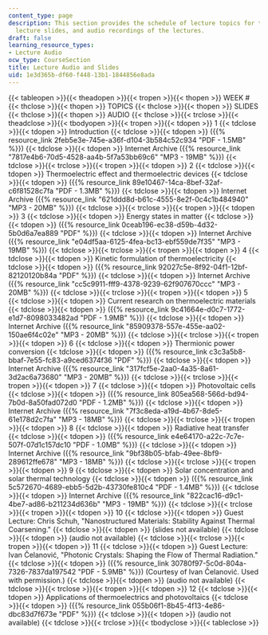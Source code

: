 ```yaml
---
content_type: page
description: This section provides the schedule of lecture topics for the course,
  lecture slides, and audio recordings of the lectures.
draft: false
learning_resource_types:
- Lecture Audio
ocw_type: CourseSection
title: Lecture Audio and Slides
uid: 1e3d365b-df60-f448-13b1-1844856e8ada
---
```

{{< tableopen >}}{{< theadopen >}}{{< tropen >}}{{< thopen >}}
WEEK #
{{< thclose >}}{{< thopen >}}
TOPICS
{{< thclose >}}{{< thopen >}}
SLIDES
{{< thclose >}}{{< thopen >}}
AUDIO
{{< thclose >}}{{< trclose >}}{{< theadclose >}}{{< tbodyopen >}}{{< tropen >}}{{< tdopen >}}
1
{{< tdclose >}}{{< tdopen >}}
Introduction
{{< tdclose >}}{{< tdopen >}}
({{% resource_link 2feb5e3e-745e-a36f-d104-3b584c52c934 "PDF - 1.5MB" %}})
{{< tdclose >}}{{< tdopen >}}
Internet Archive ({{% resource_link "7817e4b6-70d5-4528-aa4b-5f7a53bb69c6" "MP3 - 19MB" %}})
{{< tdclose >}}{{< trclose >}}{{< tropen >}}{{< tdopen >}}
2
{{< tdclose >}}{{< tdopen >}}
Thermoelectric effect and thermoelectric devices
{{< tdclose >}}{{< tdopen >}}
({{% resource_link 89e10467-14ca-8bef-32af-c6f81528c7fa "PDF - 1.3MB" %}})
{{< tdclose >}}{{< tdopen >}}
Internet Archive ({{% resource_link "621ddd8d-b61c-4555-8e2f-0c4c1b484940" "MP3 - 20MB" %}})
{{< tdclose >}}{{< trclose >}}{{< tropen >}}{{< tdopen >}}
3
{{< tdclose >}}{{< tdopen >}}
Energy states in matter
{{< tdclose >}}{{< tdopen >}}
({{% resource_link 0ceab196-ec38-d59b-4d32-5b0d6a7ea889 "PDF" %}})
{{< tdclose >}}{{< tdopen >}}
Internet Archive ({{% resource_link "e04df5aa-6125-4fea-bc13-ebf559de7f35" "MP3 - 19MB" %}})
{{< tdclose >}}{{< trclose >}}{{< tropen >}}{{< tdopen >}}
4
{{< tdclose >}}{{< tdopen >}}
Kinetic formulation of thermoelectricity
{{< tdclose >}}{{< tdopen >}}
({{% resource_link 92027c5e-8f92-04f1-12bf-82120120b84a "PDF" %}})
{{< tdclose >}}{{< tdopen >}}
Internet Archive ({{% resource_link "cc5c9911-fff9-4378-9239-62f907670ccc" "MP3 - 20MB" %}})
{{< tdclose >}}{{< trclose >}}{{< tropen >}}{{< tdopen >}}
5
{{< tdclose >}}{{< tdopen >}}
Current research on thermoelectric materials
{{< tdclose >}}{{< tdopen >}}
({{% resource_link 9c41664e-d0c7-1772-e1d7-8098033482ad "PDF - 1.9MB" %}})
{{< tdclose >}}{{< tdopen >}}
Internet Archive ({{% resource_link "85909378-557e-455e-aa02-150ae6f4c02e" "MP3 - 20MB" %}})
{{< tdclose >}}{{< trclose >}}{{< tropen >}}{{< tdopen >}}
6
{{< tdclose >}}{{< tdopen >}}
Thermionic power conversion
{{< tdclose >}}{{< tdopen >}}
({{% resource_link c3c3a5b8-bbaf-7e55-fc83-a9ced6374f36 "PDF" %}})
{{< tdclose >}}{{< tdopen >}}
Internet Archive ({{% resource_link "317fcf5e-2aa0-4a35-8a61-3d2ac6a73680" "MP3 - 20MB" %}})
{{< tdclose >}}{{< trclose >}}{{< tropen >}}{{< tdopen >}}
7
{{< tdclose >}}{{< tdopen >}}
Photovoltaic cells
{{< tdclose >}}{{< tdopen >}}
({{% resource_link 805ea568-566d-bd94-7b0d-8a50fad072d0 "PDF - 1.2MB" %}})
{{< tdclose >}}{{< tdopen >}}
Internet Archive ({{% resource_link "7f3c8eda-a19d-4b67-8de5-61e178d2c7fa" "MP3 - 18MB" %}})
{{< tdclose >}}{{< trclose >}}{{< tropen >}}{{< tdopen >}}
8
{{< tdclose >}}{{< tdopen >}}
Radiative heat transfer
{{< tdclose >}}{{< tdopen >}}
({{% resource_link e4e64170-a22c-7c7e-507f-07d1c157dc10 "PDF - 1.0MB" %}})
{{< tdclose >}}{{< tdopen >}}
Internet Archive ({{% resource_link "9bf38b05-bfab-49ee-8bf9-289612ffe678" "MP3 - 18MB" %}})
{{< tdclose >}}{{< trclose >}}{{< tropen >}}{{< tdopen >}}
9
{{< tdclose >}}{{< tdopen >}}
Solar concentration and solar thermal technology
{{< tdclose >}}{{< tdopen >}}
({{% resource_link 5c572670-4689-ebb5-5d2b-43730fe810c4 "PDF - 1.4MB" %}})
{{< tdclose >}}{{< tdopen >}}
Internet Archive ({{% resource_link "822cac16-d9c1-4be7-ad86-b211234d636b" "MP3 - 19MB" %}})
{{< tdclose >}}{{< trclose >}}{{< tropen >}}{{< tdopen >}}
10
{{< tdclose >}}{{< tdopen >}}
Guest Lecture: Chris Schuh, "Nanostructured Materials: Stability Against Thermal Coarsening."
{{< tdclose >}}{{< tdopen >}}
(slides not available)
{{< tdclose >}}{{< tdopen >}}
(audio not available)
{{< tdclose >}}{{< trclose >}}{{< tropen >}}{{< tdopen >}}
11
{{< tdclose >}}{{< tdopen >}}
Guest Lecture: Ivan Čelanović, "Photonic Crystals: Shaping the Flow of Thermal Radiation."
{{< tdclose >}}{{< tdopen >}}
({{% resource_link 30780f97-5c0d-804a-7326-7837da197542 "PDF - 5.9MB" %}}) (Courtesy of Ivan Čelanović. Used with permission.)
{{< tdclose >}}{{< tdopen >}}
(audio not available)
{{< tdclose >}}{{< trclose >}}{{< tropen >}}{{< tdopen >}}
12
{{< tdclose >}}{{< tdopen >}}
Applications of thermoelectrics and photovoltaics
{{< tdclose >}}{{< tdopen >}}
({{% resource_link 055b06f1-8b45-4f13-4e86-dbc83d7f673e "PDF" %}})
{{< tdclose >}}{{< tdopen >}}
(audio not available)
{{< tdclose >}}{{< trclose >}}{{< tbodyclose >}}{{< tableclose >}}